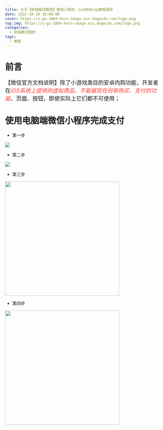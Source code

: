 ```yaml
---
title: 关于【前端面试题材】微信小程序，ios购买vip教程指导
date: 2022-10-20 16:00:00
cover: https://s-gz-2804-hero-image.oss.dogecdn.com/logo.png
top_img: https://s-gz-2804-hero-image.oss.dogecdn.com/logo.png
categories:
  - 前端面试题材
tags:
  - 教程
---
```


# 前言
<span style="font-size: 18px">【微信官方文档说明】除了小游戏类目的安卓内购功能，开发者在<i style="color: #ff3d3d;">iOS系统上提供的虚拟商品，不能展现任何有购买、支付的功能</i>、页面、按钮，即使实际上它们都不可使用；</span>

# 使用电脑端微信小程序完成支付

* 第一步

![](https://s-gz-2804-blog-image.oss.dogecdn.com/20221020164746.png)

* 第二步

![](https://s-gz-2804-blog-image.oss.dogecdn.com/20221020164244.png)

* 第三步

<img src="https://s-gz-2804-blog-image.oss.dogecdn.com/20221020164322.png" style="width: 375px;" />

* 第四步

<img src="https://s-gz-2804-blog-image.oss.dogecdn.com/20221020161600.png" style="width: 375px;" />


